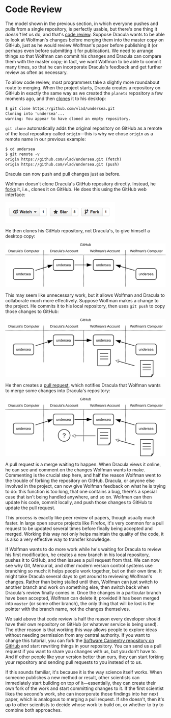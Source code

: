 # Code Review

The model shown in the previous section,
in which everyone pushes and pulls from a single repository,
is perfectly usable,
but there's one thing it *doesn't* let us do,
and that's [code review](../gloss.html#code-review).
Suppose Dracula wants to be able to look at Wolfman's changes before merging them into the master copy on GitHub,
just as he would review Wolfman's paper before publishing it
(or perhaps even before submitting it for publication).
We need to arrange things so that Wolfman can commit his changes and Dracula can compare them with the master copy;
in fact,
we want Wolfman to be able to commit many times,
so that he can incorporate Dracula's feedback and get further review as often as necessary.

To allow code review,
most programmers take a slightly more roundabout route to merging.
When the project starts,
Dracula creates a repository on GitHub
in exactly the same way as we created the `planets` repository a few moments ago,
and then [clones](../gloss.html#repository-clone) it to his desktop:

~~~
$ git clone https://github.com/vlad/undersea.git
Cloning into 'undersea'...
warning: You appear to have cloned an empty repository.
~~~

`git clone` automatically adds the original repository on GitHub
as a remote of the local repository called `origin`&mdash;this is why
we chose `origin` as a remote name in our previous example:

~~~
$ cd undersea
$ git remote -v
origin https://github.com/vlad/undersea.git (fetch)
origin https://github.com/vlad/undersea.git (push)
~~~

Dracula can now push and pull changes just as before.

Wolfman doesn't clone Dracula's GitHub repository directly.
Instead,
he [forks](../gloss.html#repository-fork) it,
i.e., clones it on GitHub. He does this using the GitHub web interface:

<img src="img/git-fork-ui.png" alt="The Fork Button" />

He then clones his GitHub repository, not Dracula's, to give himself a desktop copy:

<img src="img/git-forking-01.svg" alt="After Forking on GitHub" />

This may seem like unnecessary work,
but it allows Wolfman and Dracula to collaborate much more effectively.
Suppose Wolfman makes a change to the project.
He commits it to his local repository,
then uses `git push` to copy those changes to GitHub:

<img src="img/git-forking-02.svg" alt="After Pushing to Fork" />

He then creates a [pull request](../gloss.html#pull-request),
which notifies Dracula that Wolfman wants to merge some changes into Dracula's repository:

<img src="img/git-forking-03.svg" alt="After Creating Pull Request" />

A pull request is a merge waiting to happen.
When Dracula views it online,
he can see and comment on the changes Wolfman wants to make.
Commenting is the crucial step here,
and half the reason Wolfman went to the trouble of forking the repository on GitHub.
Dracula,
or anyone else involved in the project,
can now give Wolfman feedback on what he is trying to do:
this function is too long,
that one contains a bug,
there's a special case that isn't being handled anywhere,
and so on.
Wolfman can then update his code,
commit locally,
and push those changes to GitHub to update the pull request.

This process is exactly like peer review of papers, though usually much faster.
In large open source projects like Firefox,
it's very common for a pull request to be updated several times before finally being accepted and merged.
Working this way not only helps maintain the quality of the code,
it is also a very effective way to transfer knowledge.

If Wolfman wants to do more work while he's waiting for Dracula to review his first modification,
he creates a new branch in his local repository,
pushes it to GitHub, and then issues a pull request from that.
We can now see why Git, Mercurial, and other modern version control systems use branching so much:
it helps people work together,
but on their own time.
It might take Dracula several days to get around to reviewing Wolfman's changes.
Rather than being stalled until then,
Wolfman can just switch to another branch and work on something else,
then switch back when Dracula's review finally comes in.
Once the changes in a particular branch have been accepted,
Wolfman can delete it; provided it has been merged into `master` (or some other branch),
the only thing that will be lost is the pointer with the branch name,
not the changes themselves.

We said above that code review is half the reason every developer should have their own repository on GitHub
(or whatever service is being used).
The other reason is that working this way allows people to explore ideas
without needing permission from any central authority.
If you want to change this tutorial,
you can fork the [Software Carpentry repository on GitHub](https://github.com/swcarpentry/bc)
and start rewriting things in your repository.
You can send us a pull request if you want to share you changes with us,
but you don't have to.
And if other people like your version better than ours,
they can start forking your repository and sending pull requests to you instead of to us.

If this sounds familiar, it's because it is the way science itself works.
When someone publishes a new method or result,
other scientists can immediately start building on top of it&mdash;essentially,
they can create their own fork of the work and start committing changes to it.
If the first scientist likes the second's work,
she can incorporate those findings into her next paper,
which is analogous to merging a pull request.
If she doesn't,
then it's up to other scientists to decide whose work to build on,
or whether to try to combine both approaches.

